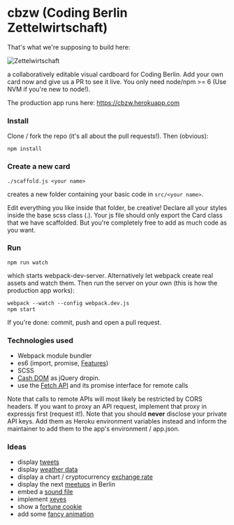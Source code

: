 # cbzw (Coding Berlin Zettelwirtschaft)

That's what we're supposing to build here:

![Zettelwirtschaft](http://blogs.plos.org/thestudentblog/files/2015/07/5141328136_16d8f73ee7_b-1024x680.jpg)

a collaboratively editable visual cardboard for Coding Berlin. 
Add your own card now and give us a PR to see it live. 
You only need node/npm >= 6 (Use NVM if you're new to node!). 

The production app runs here: https://cbzw.herokuapp.com

### Install

Clone / fork the repo (it's all about the pull requests!). Then (obvious):

    npm install

### Create a new card
    ./scaffold.js <your name>

creates a new folder containing your basic code in `src/<your name>`.

Edit everything you like inside that folder, be creative! Declare all your
styles inside the base scss class (.<your-name>). Your js file should only
export the Card class that we have scaffolded. But you're completely free to add
as much code as you want.

### Run
    npm run watch

which starts webpack-dev-server. Alternatively let webpack create real assets and 
watch them. Then run the server on your own (this is how the production app works):

```
webpack --watch --config webpack.dev.js
npm start
```

If you're done: commit, push and open a pull request.

### Technologies used

* Webpack module bundler
* es6 (import, promise, [Features](http://es6-features.org/))
* SCSS
* [Cash DOM](https://github.com/kenwheeler/cash/) as jQuery dropin. 
* use the [Fetch API](https://developer.mozilla.org/en-US/docs/Web/API/Fetch_API) and its promise interface for remote calls

Note that calls to remote APIs will most likely be restricted by CORS headers.
If you want to proxy an API request, implement that proxy in expressjs first (request it!).
Note that you should **never** disclose your private API keys. Add them as Heroku environment
variables instead and inform the maintainer to add them to the app's environment / app.json.

### Ideas
* display [tweets](https://dev.twitter.com/web/embedded-timelines)
* display [weather data](http://www.openweathermap.com/appid)
* display a chart / cryptocurrency [exchange rate](https://www.coindesk.com/api/)
* display the next [meetups](https://www.meetup.com/meetup_api/) in Berlin
* embed a [sound file](https://developers.soundcloud.com/docs/api/html5-widget#playground)
* implement [xeyes](https://stackoverflow.com/questions/14835722/eyes-follow-mouse-cursor-mootools-jquery)
* show a [fortune cookie](http://fortunecookieapi.herokuapp.com/)
* add some [fancy animation](https://developer.mozilla.org/en-US/docs/Web/API/Web_Animations_API/Using_the_Web_Animations_API)
